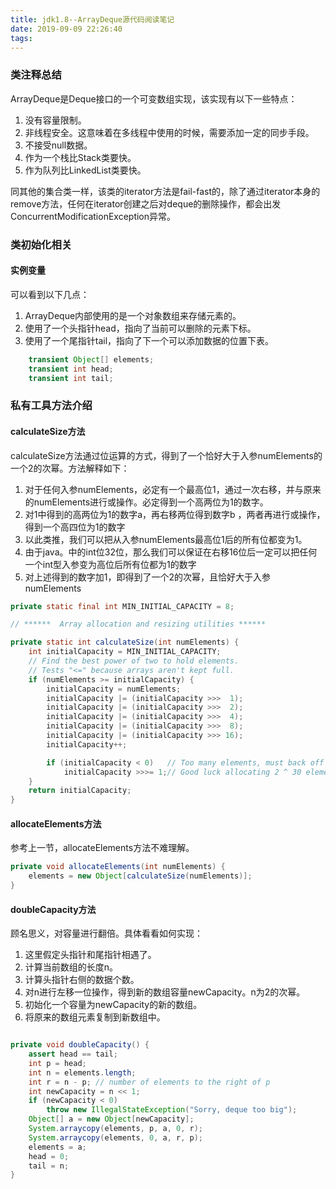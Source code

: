 ```yaml
---
title: jdk1.8--ArrayDeque源代码阅读笔记
date: 2019-09-09 22:26:40
tags:
---
```


### 类注释总结

ArrayDeque是Deque接口的一个可变数组实现，该实现有以下一些特点：

1. 没有容量限制。
2. 非线程安全。这意味着在多线程中使用的时候，需要添加一定的同步手段。
3. 不接受null数据。
4. 作为一个栈比Stack类要快。
5. 作为队列比LinkedList类要快。

同其他的集合类一样，该类的iterator方法是fail-fast的，除了通过iterator本身的remove方法，任何在iterator创建之后对deque的删除操作，都会出发ConcurrentModificationException异常。

### 类初始化相关

#### 实例变量

可以看到以下几点：
1. ArrayDeque内部使用的是一个对象数组来存储元素的。
2. 使用了一个头指针head，指向了当前可以删除的元素下标。
3. 使用了一个尾指针tail，指向了下一个可以添加数据的位置下表。

```java
    transient Object[] elements;
    transient int head;
    transient int tail;
```

### 私有工具方法介绍

#### calculateSize方法

calculateSize方法通过位运算的方式，得到了一个恰好大于入参numElements的一个2的次幂。方法解释如下：
1. 对于任何入参numElements，必定有一个最高位1，通过一次右移，并与原来的numElements进行或操作。必定得到一个高两位为1的数字。
2. 对1中得到的高两位为1的数字a，再右移两位得到数字b ，两者再进行或操作，得到一个高四位为1的数字
3. 以此类推，我们可以把从入参numElements最高位1后的所有位都变为1。
4. 由于java。中的int位32位，那么我们可以保证在右移16位后一定可以把任何一个int型入参变为高位后所有位都为1的数字
5. 对上述得到的数字加1，即得到了一个2的次幂，且恰好大于入参numElements

```java
private static final int MIN_INITIAL_CAPACITY = 8;

// ******  Array allocation and resizing utilities ******

private static int calculateSize(int numElements) {
    int initialCapacity = MIN_INITIAL_CAPACITY;
    // Find the best power of two to hold elements.
    // Tests "<=" because arrays aren't kept full.
    if (numElements >= initialCapacity) {
        initialCapacity = numElements;
        initialCapacity |= (initialCapacity >>>  1);
        initialCapacity |= (initialCapacity >>>  2);
        initialCapacity |= (initialCapacity >>>  4);
        initialCapacity |= (initialCapacity >>>  8);
        initialCapacity |= (initialCapacity >>> 16);
        initialCapacity++;

        if (initialCapacity < 0)   // Too many elements, must back off
            initialCapacity >>>= 1;// Good luck allocating 2 ^ 30 elements
    }
    return initialCapacity;
}
```

#### allocateElements方法

参考上一节，allocateElements方法不难理解。

```java
private void allocateElements(int numElements) {
    elements = new Object[calculateSize(numElements)];
}
```
#### doubleCapacity方法

顾名思义，对容量进行翻倍。具体看看如何实现：
1. 这里假定头指针和尾指针相遇了。
2. 计算当前数组的长度n。
3. 计算头指针右侧的数据个数。
4. 对n进行左移一位操作，得到新的数组容量newCapacity。n为2的次幂。
5. 初始化一个容量为newCapacity的新的数组。
6. 将原来的数组元素复制到新数组中。

```java

private void doubleCapacity() {
    assert head == tail;
    int p = head;
    int n = elements.length;
    int r = n - p; // number of elements to the right of p
    int newCapacity = n << 1;
    if (newCapacity < 0)
        throw new IllegalStateException("Sorry, deque too big");
    Object[] a = new Object[newCapacity];
    System.arraycopy(elements, p, a, 0, r);
    System.arraycopy(elements, 0, a, r, p);
    elements = a;
    head = 0;
    tail = n;
}
```

